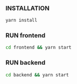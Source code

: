 ### INSTALLATION
```sh
yarn install
```

### RUN frontend
```sh
cd frontend && yarn start
```

### RUN backend
```sh
cd backend && yarn start
```